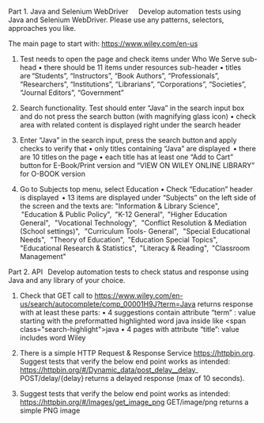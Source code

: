 Part 1. Java and Selenium WebDriver       
Develop automation tests using Java and Selenium WebDriver. Please use any patterns, selectors, approaches you like. 

The main page to start with: https://www.wiley.com/en-us
1.	Test needs to open the page and check items under Who We Serve sub-head
•	there should be 11 items under resources sub-header
•	titles are “Students”, “Instructors”, “Book Authors”, “Professionals”, “Researchers”, “Institutions”, “Librarians”, “Corporations”, “Societies”, “Journal Editors”, “Government”

2.	Search functionality. Test should enter “Java” in the search input box and do not press the search button (with magnifying glass icon) 
•	check area with related content is displayed right under the search header  
 
3.	Enter “Java” in the search input, press the search button and apply checks to verify that
•	only titles containing “Java” are displayed  
•	there are 10 titles on the page 
•	each title has at least one “Add to Cart” button for E-Book/Print version and “VIEW ON WILEY ONLINE LIBRARY” for O-BOOK version 
 
4.	Go to Subjects top menu, select Education
•	Check “Education” header is displayed  
•	13 items are displayed under “Subjects” on the left side of the screen and the texts are: "Information & Library Science",    "Education & Public Policy",  "K-12 General",  "Higher Education General",   "Vocational Technology",   "Conflict Resolution & Mediation (School settings)",   "Curriculum Tools- General",   "Special Educational Needs",   "Theory of Education",  "Education Special Topics",  "Educational Research & Statistics",  "Literacy & Reading",  "Classroom Management"

Part 2. API   
Develop automation tests to check status and response using Java and any library of your choice.  
 
1.	Check that GET call to 
https://www.wiley.com/en-us/search/autocomplete/comp_00001H9J?term=Java 
returns response with at least these parts:
•	4 suggestions contain attribute “term” : value starting with the preformatted highlighted word java inside like <span class=\"search-highlight\">java</span>
•	4 pages with attribute “title”: value includes word Wiley 

2.	There is a simple HTTP Request & Response Service https://httpbin.org. Suggest tests that verify the below end point works as intended:
https://httpbin.org/#/Dynamic_data/post_delay__delay_ 
POST/delay/{delay} returns a delayed response (max of 10 seconds).

3.	Suggest tests that verify the below end point works as intended:
https://httpbin.org/#/Images/get_image_png
GET/image/png returns a simple PNG image
